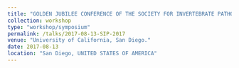 ```yaml
---
title: "GOLDEN JUBILEE CONFERENCE OF THE SOCIETY FOR INVERTEBRATE PATHOLOGY."
collection: workshop
type: "workshop/symposium"
permalink: /talks/2017-08-13-SIP-2017
venue: "University of California, San Diego."
date: 2017-08-13
location: "San Diego, UNITED STATES OF AMERICA"
---
```

